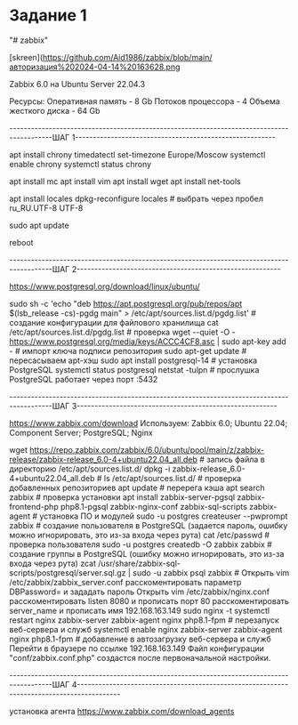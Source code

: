 # Задание 1

"# zabbix" 

[skreen](https://github.com/Aid1986/zabbix/blob/main/авторизация%202024-04-14%20163628.png

Zabbix 6.0 на Ubuntu Server 22.04.3

Ресурсы:
Оперативная память - 8 Gb
Потоков процессора - 4
Объема жесткого диска - 64 Gb

------------------------------------------------------------------------------------------ШАГ 1--------------------------------------------------------

apt install chrony
timedatectl set-timezone Europe/Moscow
systemctl enable chrony
systemctl status chrony

apt install mc
apt install vim
apt install wget
apt install net-tools

apt install locales
dpkg-reconfigure locales						# выбрать через пробел ru_RU.UTF-8 UTF-8

sudo apt update

reboot

------------------------------------------------------------------------------------------ШАГ 2---------------------------------------------------------

https://www.postgresql.org/download/linux/ubuntu/

sudo sh -c 'echo "deb https://apt.postgresql.org/pub/repos/apt $(lsb_release -cs)-pgdg main" > /etc/apt/sources.list.d/pgdg.list'	# создание конфигурации для файлового хранилища
cat /etc/apt/sources.list.d/pgdg.list													# проверка
wget --quiet -O - https://www.postgresql.org/media/keys/ACCC4CF8.asc | sudo apt-key add -						# импорт ключа подписи репозитория
sudo apt-get update															# пересасываем apt-хэш
sudo apt install postgresql-14														# установка PostgreSQL
systemctl status postgresql
netstat -tulpn																# прослушка PostgreSQL работает через порт :5432

------------------------------------------------------------------------------------------ШАГ 3--------------------------------------------------------

https://www.zabbix.com/download
Используем: Zabbix 6.0; Ubuntu 22.04; Component Server; PostgreSQL; Nginx

wget https://repo.zabbix.com/zabbix/6.0/ubuntu/pool/main/z/zabbix-release/zabbix-release_6.0-4+ubuntu22.04_all.deb	# запись файла в директорию /etc/apt/sources.list.d/
dpkg -i zabbix-release_6.0-4+ubuntu22.04_all.deb									#
ls /etc/apt/sources.list.d/												# проверка добавленных репозиториев
apt update													            	# перерега кэша
apt search zabbix												        	# проверка установки
apt install zabbix-server-pgsql zabbix-frontend-php php8.1-pgsql zabbix-nginx-conf zabbix-sql-scripts zabbix-agent	# установка ПО и модулей
sudo -u postgres createuser --pwprompt zabbix										# создание пользователя в PostgreSQL (задается пароль, ошибку можно игнорировать, это из-за входа через рута)
cat /etc/passwd													                      	# проверка пользователя
sudo -u postgres createdb -O zabbix zabbix									  	# создание группы в PostgreSQL (ошибку можно игнорировать, это из-за входа через рута)
zcat /usr/share/zabbix-sql-scripts/postgresql/server.sql.gz | sudo -u zabbix psql zabbix			      	#
Открыть vim /etc/zabbix/zabbix_server.conf расскоментировать параметр DBPassword= и зададать пароль
Открыть vim /etc/zabbix/nginx.conf расскоментировать listen 8080 и прописать порт 80 расскоментировать server_name и прописать имя 192.168.163.149
sudo nginx -t
systemctl restart nginx	zabbix-server zabbix-agent nginx php8.1-fpm							# перезапуск веб-сервера и служб
systemctl enable nginx zabbix-server zabbix-agent nginx php8.1-fpm							# добавление в автозагрузку веб-сервера и служб
Перейти в браузере по ссылке 192.168.163.149
Файл конфигурации "conf/zabbix.conf.php" создастся после первоначальной настройки.

------------------------------------------------------------------------------------------ШАГ 4------------------------------------------------------------------------------------------

установка агента
https://www.zabbix.com/download_agents
